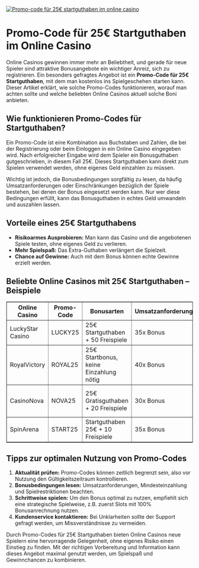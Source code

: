 [![Promo-code für 25€ startguthaben im online casino](https://123-caf.pages.dev/gitsignup.png)](https://vrmoo.ru/Bt82HjjY)

<h1>Promo-Code für 25€ Startguthaben im Online Casino</h1>  <p>Online Casinos gewinnen immer mehr an Beliebtheit, und gerade für neue Spieler sind attraktive Bonusangebote ein wichtiger Anreiz, sich zu registrieren. Ein besonders gefragtes Angebot ist ein <strong>Promo-Code für 25€ Startguthaben</strong>, mit dem man kostenlos ins Spielgeschehen starten kann. Dieser Artikel erklärt, wie solche Promo-Codes funktionieren, worauf man achten sollte und welche beliebten Online Casinos aktuell solche Boni anbieten.</p>  <h2>Wie funktionieren Promo-Codes für Startguthaben?</h2>  <p>Ein Promo-Code ist eine Kombination aus Buchstaben und Zahlen, die bei der Registrierung oder beim Einloggen in ein Online Casino eingegeben wird. Nach erfolgreicher Eingabe wird dem Spieler ein Bonusguthaben gutgeschrieben, in diesem Fall 25€. Dieses Startguthaben kann direkt zum Spielen verwendet werden, ohne eigenes Geld einzahlen zu müssen.</p>  <p>Wichtig ist jedoch, die Bonusbedingungen sorgfältig zu lesen, da häufig Umsatzanforderungen oder Einschränkungen bezüglich der Spiele bestehen, bei denen der Bonus eingesetzt werden kann. Nur wer diese Bedingungen erfüllt, kann das Bonusguthaben in echtes Geld umwandeln und auszahlen lassen.</p>  <h2>Vorteile eines 25€ Startguthabens</h2>  <ul>   <li><strong>Risikoarmes Ausprobieren:</strong> Man kann das Casino und die angebotenen Spiele testen, ohne eigenes Geld zu verlieren.</li>   <li><strong>Mehr Spielspaß:</strong> Das Extra-Guthaben verlängert die Spielzeit.</li>   <li><strong>Chance auf Gewinne:</strong> Auch mit dem Bonus können echte Gewinne erzielt werden.</li> </ul>  <h2>Beliebte Online Casinos mit 25€ Startguthaben – Beispiele</h2>  <table border="1" cellpadding="8" cellspacing="0">   <thead>     <tr>       <th>Online Casino</th>       <th>Promo-Code</th>       <th>Bonusarten</th>       <th>Umsatzanforderung</th>       <th>Spielangebot</th>     </tr>   </thead>   <tbody>     <tr>       <td>LuckyStar Casino</td>       <td>LUCKY25</td>       <td>25€ Startguthaben + 50 Freispiele</td>       <td>35x Bonus</td>       <td>Slots, Roulette, Blackjack</td>     </tr>     <tr>       <td>RoyalVictory</td>       <td>ROYAL25</td>       <td>25€ Startbonus, keine Einzahlung nötig</td>       <td>40x Bonus</td>       <td>Slots, Poker, Live Dealer</td>     </tr>     <tr>       <td>CasinoNova</td>       <td>NOVA25</td>       <td>25€ Gratisguthaben + 20 Freispiele</td>       <td>30x Bonus</td>       <td>Slots, Jackpot-Spiele, Video Poker</td>     </tr>     <tr>       <td>SpinArena</td>       <td>START25</td>       <td>Startguthaben 25€ + 10 Freispiele</td>       <td>35x Bonus</td>       <td>Slots, Live Casino, Tischspiele</td>     </tr>   </tbody> </table>  <h2>Tipps zur optimalen Nutzung von Promo-Codes</h2>  <ol>   <li><strong>Aktualität prüfen:</strong> Promo-Codes können zeitlich begrenzt sein, also vor Nutzung den Gültigkeitszeitraum kontrollieren.</li>   <li><strong>Bonusbedingungen lesen:</strong> Umsatzanforderungen, Mindesteinzahlung und Spielrestriktionen beachten.</li>   <li><strong>Schrittweise spielen:</strong> Um den Bonus optimal zu nutzen, empfiehlt sich eine strategische Spielweise, z.B. zuerst Slots mit 100% Bonusanrechnung nutzen.</li>   <li><strong>Kundenservice kontaktieren:</strong> Bei Unklarheiten sollte der Support gefragt werden, um Missverständnisse zu vermeiden.</li> </ol>  <p>Durch Promo-Codes für 25€ Startguthaben bieten Online Casinos neue Spielern eine hervorragende Gelegenheit, ohne eigenes Risiko einen Einstieg zu finden. Mit der richtigen Vorbereitung und Information kann dieses Angebot maximal genutzt werden, um Spielspaß und Gewinnchancen zu kombinieren.</p>